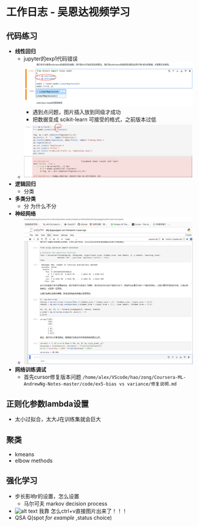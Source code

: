 # 工作日志 -  吴恩达视频学习

## 代码练习
- **线性回归**
  - jupyter的exp1代码错误 ![缺少两行](wnd_jupyter_ex1.jpg)
    - 遇到点问题，图片插入放到同级才成功
    - 把数据变成 scikit-learn 可接受的格式，之前版本过低
  - ![同样是版本问题.A1 是 NumPy matrix 类型的属性，作用是把二维矩阵展平成一维数组](wnd_jupyter_ex1_2.jpg)
- **逻辑回归**
  - 分类
- **多类分类**
  - 分 为什么不分
- **神经网络**
  - ![training result](wnd_jupyter_exp4.jpg)
- **网络训练调试**
  - 首先cursor修复版本问题
  ```/home/alex/VScode/hao/zong/Coursera-ML-AndrewNg-Notes-master/code/ex5-bias vs variance/修复说明.md```

## 正则化参数lambda设置
- 太小过拟合，太大J在训练集就会巨大

## 聚类
- kmeans
- elbow methods

## 强化学习
- 步长影响r的设置，怎么设置
  - 马尔可夫 markov decision process
- ![alt text](image.png)
我靠 怎么ctrl+v直接图片出来了！！！
- QSA Q(spot *for example* ,status choice) 